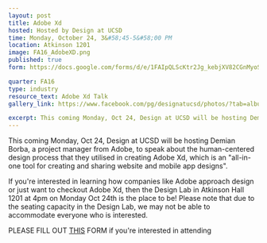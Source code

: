 ```yaml
---
layout: post
title: Adobe Xd
hosted: Hosted by Design at UCSD
time: Monday, October 24, 3&#58;45-5&#58;00 PM
location: Atkinson 1201
image: FA16_AdobeXD.png
published: true
form: https://docs.google.com/forms/d/e/1FAIpQLScKtr2Jg_kebjXV82CGnMyoSgKURlir2fjqqRZ0fbJ9xzh38w/viewform

quarter: FA16
type: industry
resource_text: Adobe Xd Talk
gallery_link: https://www.facebook.com/pg/designatucsd/photos/?tab=album&album_id=1776169535956843

excerpt: This coming Monday, Oct 24, Design at UCSD will be hosting Demian Borba, a project manager from Adobe, to speak about the human-centered design process that they utilized in creating Adobe Xd, which is an "all-in-one tool for creating and sharing website and mobile app designs." If you're interested in learning how companies like Adobe approach design or just want to checkout Adobe Xd, check out the form below to sign up.
---
```

This coming Monday, Oct 24, Design at UCSD will be hosting Demian Borba, a project manager from Adobe, to speak about the human-centered design process that they utilised in creating Adobe Xd, which is an "all-in-one tool for creating and sharing website and mobile app designs".

If you're interested in learning how companies like Adobe approach design or just want to checkout Adobe Xd, then the Design Lab in Atkinson Hall 1201 at 4pm on Monday Oct 24th is the place to be! Please note that due to the seating capacity in the Design Lab, we may not be able to accommodate everyone who is interested. 

PLEASE FILL OUT [THIS](https://docs.google.com/forms/d/e/1FAIpQLScKtr2Jg_kebjXV82CGnMyoSgKURlir2fjqqRZ0fbJ9xzh38w/viewform) FORM if you're interested in attending